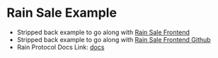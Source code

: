 # Rain Sale Example

* Stripped back example to go along with [Rain Sale Frontend](https://rain-sale.unegma.work)
* Stripped back example to go along with [Rain Sale Frontend Github](https://github.com/unegma/rain-sale)
* Rain Protocol Docs Link: [docs](https://docs.rainprotocol.xyz)
